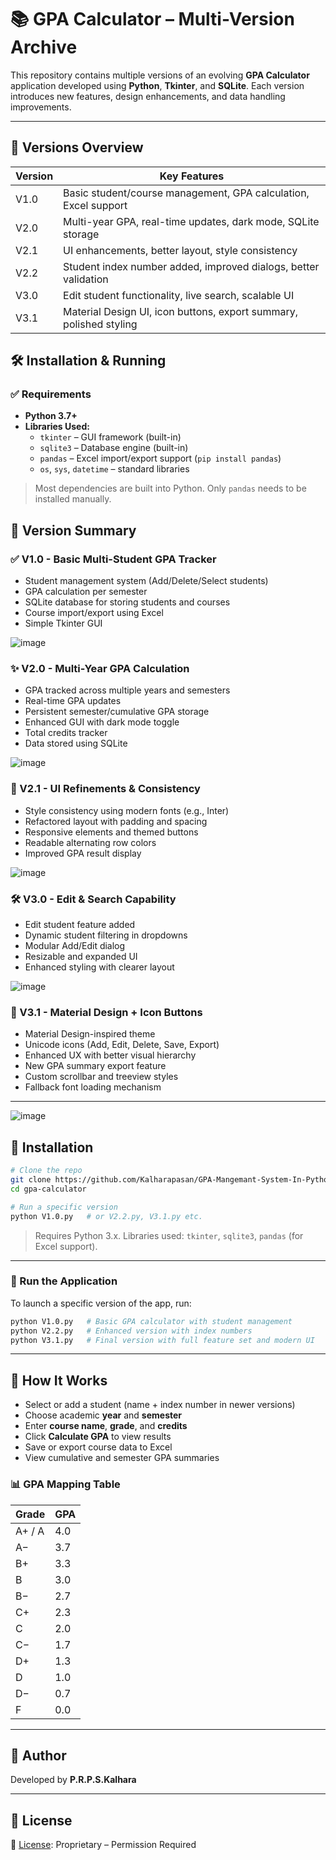 
# 📚 GPA Calculator – Multi-Version Archive

This repository contains multiple versions of an evolving **GPA Calculator** application developed using **Python**, **Tkinter**, and **SQLite**. Each version introduces new features, design enhancements, and data handling improvements.

---

## 🔢 Versions Overview

| Version | Key Features |
|---------|--------------|
| V1.0 | Basic student/course management, GPA calculation, Excel support |
| V2.0 | Multi-year GPA, real-time updates, dark mode, SQLite storage |
| V2.1 | UI enhancements, better layout, style consistency |
| V2.2 | Student index number added, improved dialogs, better validation |
| V3.0 | Edit student functionality, live search, scalable UI |
| V3.1 | Material Design UI, icon buttons, export summary, polished styling |

## 🛠️ Installation & Running

### ✅ Requirements

- **Python 3.7+**
- **Libraries Used:**
  - `tkinter` – GUI framework (built-in)
  - `sqlite3` – Database engine (built-in)
  - `pandas` – Excel import/export support (`pip install pandas`)
  - `os`, `sys`, `datetime` – standard libraries

> Most dependencies are built into Python. Only `pandas` needs to be installed manually.


## 📌 Version Summary

### ✅ V1.0 - Basic Multi-Student GPA Tracker
- Student management system (Add/Delete/Select students)
- GPA calculation per semester
- SQLite database for storing students and courses
- Course import/export using Excel
- Simple Tkinter GUI

![image](https://github.com/user-attachments/assets/dd28e762-3860-480d-9dad-6cf2e9953b51)

### ✨ V2.0 - Multi-Year GPA Calculation
- GPA tracked across multiple years and semesters
- Real-time GPA updates
- Persistent semester/cumulative GPA storage
- Enhanced GUI with dark mode toggle
- Total credits tracker
- Data stored using SQLite

![image](https://github.com/user-attachments/assets/629fac7b-2859-473b-8811-8b0ff2c7e332)


### 🎨 V2.1 - UI Refinements & Consistency
- Style consistency using modern fonts (e.g., Inter)
- Refactored layout with padding and spacing
- Responsive elements and themed buttons
- Readable alternating row colors
- Improved GPA result display

![image](https://github.com/user-attachments/assets/68961172-1e58-433c-b659-e292c5ec54b6)

### 🛠️ V3.0 - Edit & Search Capability
- Edit student feature added
- Dynamic student filtering in dropdowns
- Modular Add/Edit dialog
- Resizable and expanded UI
- Enhanced styling with clearer layout

![image](https://github.com/user-attachments/assets/9cb6dc3a-d219-41eb-8dfd-f8e1b8a8f71f)

### 🌟 V3.1 - Material Design + Icon Buttons
- Material Design-inspired theme
- Unicode icons (Add, Edit, Delete, Save, Export)
- Enhanced UX with better visual hierarchy
- New GPA summary export feature
- Custom scrollbar and treeview styles
- Fallback font loading mechanism

---
![image](https://github.com/user-attachments/assets/088947c8-749a-432a-856d-5b529a7223b2)


## 🔧 Installation

```bash
# Clone the repo
git clone https://github.com/Kalharapasan/GPA-Mangemant-System-In-Python.git
cd gpa-calculator

# Run a specific version
python V1.0.py   # or V2.2.py, V3.1.py etc.
```

> Requires Python 3.x. Libraries used: `tkinter`, `sqlite3`, `pandas` (for Excel support).

---

### 🚀 Run the Application

To launch a specific version of the app, run:

```bash
python V1.0.py   # Basic GPA calculator with student management
python V2.2.py   # Enhanced version with index numbers
python V3.1.py   # Final version with full feature set and modern UI
```

---

## 🧰 How It Works

- Select or add a student (name + index number in newer versions)
- Choose academic **year** and **semester**
- Enter **course name**, **grade**, and **credits**
- Click **Calculate GPA** to view results
- Save or export course data to Excel
- View cumulative and semester GPA summaries

### 📊 GPA Mapping Table

| Grade | GPA |
|-------|-----|
| A+ / A | 4.0 |
| A− | 3.7 |
| B+ | 3.3 |
| B | 3.0 |
| B− | 2.7 |
| C+ | 2.3 |
| C | 2.0 |
| C− | 1.7 |
| D+ | 1.3 |
| D | 1.0 |
| D− | 0.7 |
| F | 0.0 |

---


## 👤 Author

Developed by **P.R.P.S.Kalhara**

---

## 📄 License

📄 [License](LICENSE): Proprietary – Permission Required


